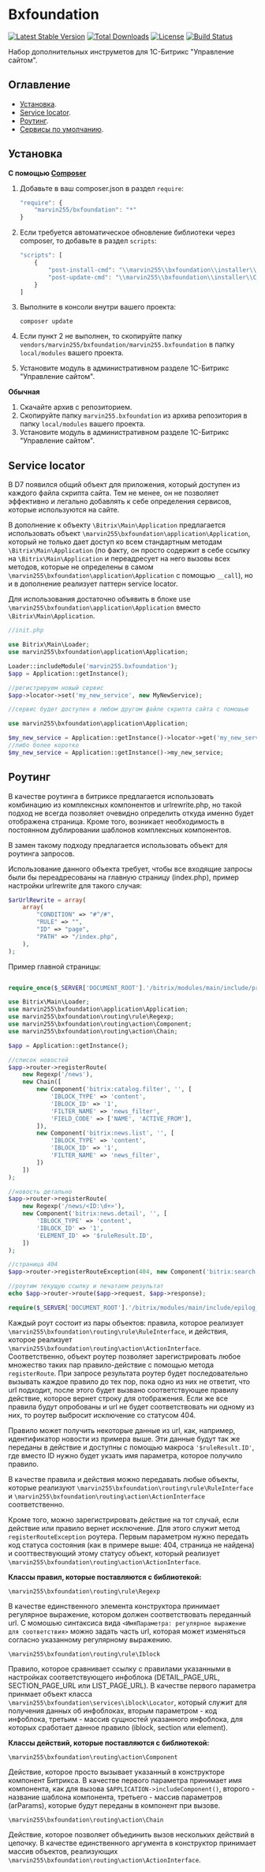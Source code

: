 # Bxfoundation

[![Latest Stable Version](https://poser.pugx.org/marvin255/bxfoundation/v/stable.png)](https://packagist.org/packages/marvin255/bxfoundation)
[![Total Downloads](https://poser.pugx.org/marvin255/bxfoundation/downloads.png)](https://packagist.org/packages/marvin255/bxfoundation)
[![License](https://poser.pugx.org/marvin255/bxfoundation/license.svg)](https://packagist.org/packages/marvin255/bxfoundation)
[![Build Status](https://travis-ci.org/marvin255/bxfoundation.svg?branch=master)](https://travis-ci.org/marvin255/bxfoundation)

Набор дополнительных инструметов для 1С-Битрикс "Управление сайтом".



## Оглавление

* [Установка](#Установка).
* [Service locator](#Service-locator).
* [Роутинг](#Роутинг).
* [Сервисы по умолчанию](#Сервисы-по-умолчанию).



## Установка

**С помощью [Composer](https://getcomposer.org/doc/00-intro.md)**

1. Добавьте в ваш composer.json в раздел `require`:

    ```javascript
    "require": {
        "marvin255/bxfoundation": "*"
    }
    ```

2. Если требуется автоматическое обновление библиотеки через composer, то добавьте в раздел `scripts`:

    ```javascript
    "scripts": [
        {
            "post-install-cmd": "\\marvin255\\bxfoundation\\installer\\Composer::injectModule",
            "post-update-cmd": "\\marvin255\\bxfoundation\\installer\\Composer::injectModule",
        }
    ]
    ```

3. Выполните в консоли внутри вашего проекта:

    ```
    composer update
    ```

4. Если пункт 2 не выполнен, то скопируйте папку `vendors/marvin255/bxfoundation/marvin255.bxfoundation` в папку `local/modules` вашего проекта.

5. Установите модуль в административном разделе 1С-Битрикс "Управление сайтом".

**Обычная**

1. Скачайте архив с репозиторием.
2. Скопируйте папку `marvin255.bxfoundation` из архива репозитория в папку `local/modules` вашего проекта.
3. Установите модуль в административном разделе 1С-Битрикс "Управление сайтом".



## Service locator

В D7 появился общий объект для приложения, который доступен из каждого файла скрипта сайта. Тем не менее, он не позволяет эффективно и легально добавлять к себе определения сервисов, которые используются на сайте.

В дополнение к объекту `\Bitrix\Main\Application` предлагается использовать объект `\marvin255\bxfoundation\application\Application`, который не только дает доступ ко всем стандартным методам `\Bitrix\Main\Application` (по факту, он просто содержит в себе ссылку на `\Bitrix\Main\Application` и переадресует на него вызовы всех методов, которые не определены в самом `\marvin255\bxfoundation\application\Application` с помощью `__call`), но и в дополнение реализует паттерн service locator.

Для использования достаточно объявить в блоке use `\marvin255\bxfoundation\application\Application` вместо `\Bitrix\Main\Application`.

```php
//init.php

use Bitrix\Main\Loader;
use marvin255\bxfoundation\application\Application;

Loader::includeModule('marvin255.bxfoundation');
$app = Application::getInstance();

//регистрируем новый сервис
$app->locator->set('my_new_service', new MyNewService);
```

```php
//сервис будет доступен в любом другом файле скрипта сайта с помошью

use marvin255\bxfoundation\application\Application;

$my_new_service = Application::getInstance()->locator->get('my_new_service');
//либо более коротко
$my_new_service = Application::getInstance()->my_new_service;
```



## Роутинг

В качестве роутинга в битриксе предлагается использовать комбинацию из комплексных компонентов и urlrewrite.php, но такой подход не всегда позволяет очевидно определить откуда именно будет отображена страница. Кроме того, возникает необходимость в постоянном дублировании шаблонов комплексных компонентов.

В замен такому подходу предлагается использовать объект для роутинга запросов.

Использование данного объекта требует, чтобы все входящие запросы были бы переадресованы на главную страницу (index.php), пример настройки urlrewrite для такого случая:

```php
$arUrlRewrite = array(
	array(
		"CONDITION" => "#^/#",
		"RULE" => "",
		"ID" => "page",
		"PATH" => "/index.php",
	),
);
```

Пример главной страницы:

```php

require_once($_SERVER['DOCUMENT_ROOT'].'/bitrix/modules/main/include/prolog_before.php');

use Bitrix\Main\Loader;
use marvin255\bxfoundation\application\Application;
use marvin255\bxfoundation\routing\rule\Regexp;
use marvin255\bxfoundation\routing\action\Component;
use marvin255\bxfoundation\routing\action\Chain;

$app = Application::getInstance();

//список новостей
$app->router->registerRoute(
    new Regexp('/news'),
    new Chain([
        new Component('bitrix:catalog.filter', '', [
            'IBLOCK_TYPE' => 'content',
            'IBLOCK_ID' => '1',
            'FILTER_NAME' => 'news_filter',
            'FIELD_CODE' => ['NAME', 'ACTIVE_FROM'],
        ]),
        new Component('bitrix:news.list', '', [
            'IBLOCK_TYPE' => 'content',
            'IBLOCK_ID' => '1',
            'FILTER_NAME' => 'news_filter',
        ])
    ])
);

//новость детально
$app->router->registerRoute(
    new Regexp('/news/<ID:\d+>'),
    new Component('bitrix:news.detail', '', [
        'IBLOCK_TYPE' => 'content',
        'IBLOCK_ID' => '1',
        'ELEMENT_ID' => '$ruleResult.ID',
    ])
);

//страница 404
$app->router->registerRouteException(404, new Component('bitrix:search.page'));

//роутим текущую ссылку и печатаем результат
echo $app->router->route($app->request, $app->response);

require($_SERVER['DOCUMENT_ROOT'].'/bitrix/modules/main/include/epilog_after.php');
```

Каждый роут состоит из пары объектов: правила, которое реализует `\marvin255\bxfoundation\routing\rule\RuleInterface`, и действия, которое реализует `\marvin255\bxfoundation\routing\action\ActionInterface`. Соответственно, объект роутер позволяет зарегистрировать любое множество таких пар правило-действие с помощью метода `registerRoute`. При запросе результата роутер будет последовательно вызывать каждое правило до тех пор, пока одно из них не ответит, что url подходит, после этого будет вызвано соответствующее правилу действие, которое вернет строку для отображения. Если же все правила будут опробованы и url не будет соответствовать ни одному из них, то роутер выбросит исключение со статусом 404.

Правило может получить некоторые данные из url, как, например, идентификатор новости из примера выше. Эти данные будут так же переданы в действие и доступны с помощью макроса `'$ruleResult.ID'`, где вместо ID нужно будет укзать имя параметра, которое получило правило.

В качестве правила и действия можно передавать любые объекты, которые реализуют `\marvin255\bxfoundation\routing\rule\RuleInterface` и `\marvin255\bxfoundation\routing\action\ActionInterface` соответственно.

Кроме того, можно зарегистрировать действие на тот случай, если действие или правило вернет исключение. Для этого служит метод `registerRouteException` роутера. Первым параметром нужно передать код статуса состояния (как в примере выше: 404, страница не найдена) и сооттвествующий этому статусу объект, который реализует `\marvin255\bxfoundation\routing\action\ActionInterface`.

**Классы правил, которые поставляются с библиотекой:**

`\marvin255\bxfoundation\routing\rule\Regexp`

В качестве единственного элемента конструктора принимает регулярное выражение, котором должен соответствовать переданный url. С момошью синтаксиса вида `<ИмяПараметра: регулярное выражение для соответствия>` можно задать часть url, которая может изменяться согласно указанному регулярному выражению.

`\marvin255\bxfoundation\routing\rule\Iblock`

Правило, которое сравнивает ссылку с правилами указанными в настройках соответствующего инфоблока (DETAIL_PAGE_URL, SECTION_PAGE_URL или LIST_PAGE_URL). В качестве первого параметра принмает объект класса `\marvin255\bxfoundation\services\iblock\Locator`, который служит для получения данных об инфоблоках, вторым параметром - код инфоблока, третьим - массив сущностей указанного инфоблока, для которых сработает данное правило (iblock, section или element).

**Классы действий, которые поставляются с библиотекой:**

`\marvin255\bxfoundation\routing\action\Component`

Действие, которое просто вызывает указанный в конструкторе компонент Битрикса. В качестве первого параметра принимает имя компонента, как для вызова `$APPLICATION->includeComponent()`, второго - название шаблона компонента, третьего - массив параметров (arParams), которые будут переданы в компонент при вызове.

`\marvin255\bxfoundation\routing\action\Chain`

Действие, которое позволяет объединить вызов нескольких действий в цепочку. В качестве единственного аргумента в конструктор принимает массив объектов, реализующих `\marvin255\bxfoundation\routing\action\ActionInterface`.
